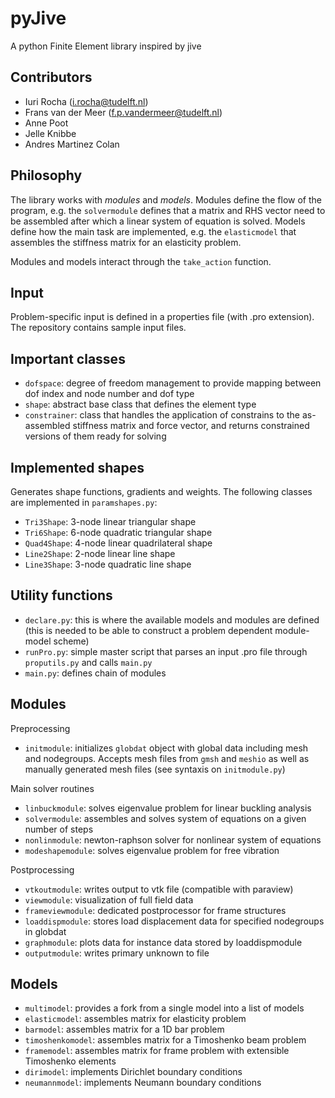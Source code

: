 # pyJive
A python Finite Element library inspired by jive

## Contributors
- Iuri Rocha (i.rocha@tudelft.nl)
- Frans van der Meer (f.p.vandermeer@tudelft.nl)
- Anne Poot
- Jelle Knibbe
- Andres Martinez Colan

## Philosophy
The library works with *modules* and *models*. Modules define the flow of the program, e.g. the `solvermodule` defines that a matrix and RHS vector need to be assembled after which a linear system of equation is solved. Models define how the main task are implemented, e.g. the `elasticmodel` that assembles the stiffness matrix for an elasticity problem.

Modules and models interact through the `take_action` function. 

## Input
Problem-specific input is defined in a properties file (with .pro extension). The repository contains sample input files. 

## Important classes
- `dofspace`: degree of freedom management to provide mapping between dof index and node number and dof type 
- `shape`: abstract base class that defines the element type 
- `constrainer`: class that handles the application of constrains to the as-assembled stiffness matrix and force vector, and returns constrained versions of them ready for solving 

## Implemented shapes
Generates shape functions, gradients and weights. The following classes are implemented in `paramshapes.py`:
- `Tri3Shape`: 3-node linear triangular shape 
- `Tri6Shape`: 6-node quadratic triangular shape
- `Quad4Shape`: 4-node linear quadrilateral shape
- `Line2Shape`: 2-node linear line shape
- `Line3Shape`: 3-node quadratic line shape

## Utility functions
- `declare.py`: this is where the available models and modules are defined (this is needed to be able to construct a problem dependent module-model scheme)
- `runPro.py`: simple master script that parses an input .pro file through `proputils.py` and calls `main.py`
- `main.py`: defines chain of modules

## Modules
Preprocessing
- `initmodule`: initializes `globdat` object with global data including mesh and nodegroups. Accepts mesh files from `gmsh` and `meshio` as well as manually generated mesh files (see syntaxis on `initmodule.py`)

Main solver routines
- `linbuckmodule`: solves eigenvalue problem for linear buckling analysis
- `solvermodule`: assembles and solves system of equations on a given number of steps
- `nonlinmodule`: newton-raphson solver for nonlinear system of equations
- `modeshapemodule`: solves eigenvalue problem for free vibration

Postprocessing
- `vtkoutmodule`: writes output to vtk file (compatible with paraview)
- `viewmodule`: visualization of full field data
- `frameviewmodule`: dedicated postprocessor for frame structures
- `loaddispmodule`: stores load displacement data for specified nodegroups in globdat
- `graphmodule`: plots data for instance data stored by loaddispmodule
- `outputmodule`: writes primary unknown to file

## Models
- `multimodel`: provides a fork from a single model into a list of models
- `elasticmodel`: assembles matrix for elasticity problem
- `barmodel`: assembles matrix for a 1D bar problem
- `timoshenkomodel`: assembles matrix for a Timoshenko beam problem
- `framemodel`: assembles matrix for frame problem with extensible Timoshenko elements
- `dirimodel`: implements Dirichlet boundary conditions
- `neumannmodel`: implements Neumann boundary conditions
